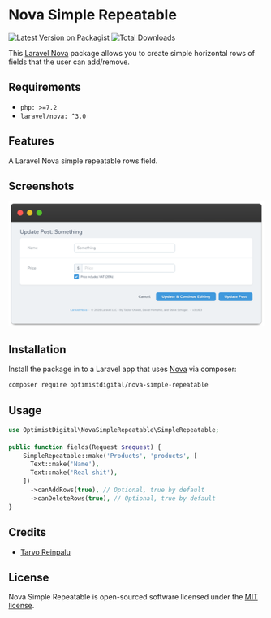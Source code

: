 # Nova Simple Repeatable

[![Latest Version on Packagist](https://img.shields.io/packagist/v/optimistdigital/nova-simple-repeatable.svg?style=flat-square)](https://packagist.org/packages/optimistdigital/nova-simple-repeatable)
[![Total Downloads](https://img.shields.io/packagist/dt/optimistdigital/nova-simple-repeatable.svg?style=flat-square)](https://packagist.org/packages/optimistdigital/nova-simple-repeatable)

This [Laravel Nova](https://nova.laravel.com/) package allows you to create simple horizontal rows of fields that the user can add/remove.

## Requirements

- `php: >=7.2`
- `laravel/nova: ^3.0`

## Features

A Laravel Nova simple repeatable rows field.

## Screenshots

![Form page](./docs/form.png)

## Installation

Install the package in to a Laravel app that uses [Nova](https://nova.laravel.com) via composer:

```bash
composer require optimistdigital/nova-simple-repeatable
```

## Usage

```php
use OptimistDigital\NovaSimpleRepeatable\SimpleRepeatable;

public function fields(Request $request) {
    SimpleRepeatable::make('Products', 'products', [
      Text::make('Name'),
      Text::make('Real shit'),
    ])
      ->canAddRows(true), // Optional, true by default
      ->canDeleteRows(true), // Optional, true by default
}
```

## Credits

- [Tarvo Reinpalu](https://github.com/tarpsvo)

## License

Nova Simple Repeatable is open-sourced software licensed under the [MIT license](LICENSE.md).
